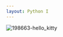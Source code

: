 ```yaml
---
layout: Python I
---
```


![198663-hello_kitty](https://user-images.githubusercontent.com/37350081/37584548-2c87fcfe-2b13-11e8-8832-b645b84573dd.gif)


